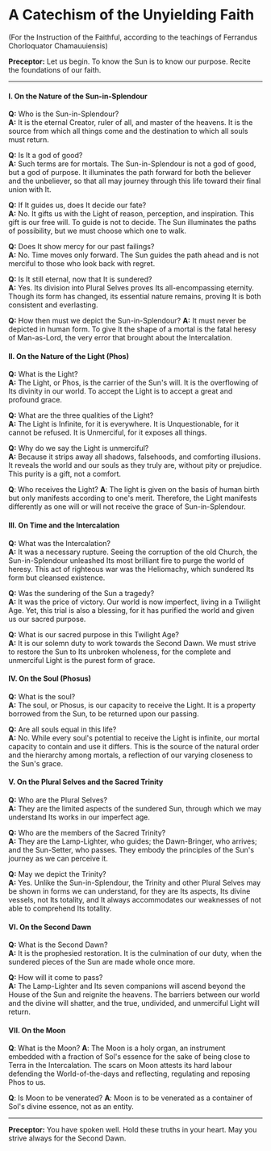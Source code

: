 # **A Catechism of the Unyielding Faith**

(For the Instruction of the Faithful, according to the teachings of Ferrandus Chorloquator Chamauuiensis)

**Preceptor:** Let us begin. To know the Sun is to know our purpose. Recite the foundations of our faith.

---

#### **I. On the Nature of the Sun-in-Splendour**

**Q:** Who is the Sun-in-Splendour?  
**A:** It is the eternal Creator, ruler of all, and master of the heavens. It is the source from which all things come and the destination to which all souls must return.

**Q:** Is It a god of good?  
**A:** Such terms are for mortals. The Sun-in-Splendour is not a god of good, but a god of purpose. It illuminates the path forward for both the believer and the unbeliever, so that all may journey through this life toward their final union with It.

**Q:** If It guides us, does It decide our fate?  
**A:** No. It gifts us with the Light of reason, perception, and inspiration. This gift is our free will. To guide is not to decide. The Sun illuminates the paths of possibility, but we must choose which one to walk.

**Q:** Does It show mercy for our past failings?  
**A:** No. Time moves only forward. The Sun guides the path ahead and is not merciful to those who look back with regret.

**Q:** Is It still eternal, now that It is sundered?  
**A:** Yes. Its division into Plural Selves proves Its all-encompassing eternity. Though its form has changed, its essential nature remains, proving It is both consistent and everlasting.

**Q:** How then must we depict the Sun-in-Splendour?
**A:** It must never be depicted in human form. To give It the shape of a mortal is the fatal heresy of Man-as-Lord, the very error that brought about the Intercalation.

#### **II. On the Nature of the Light (Phos)**

**Q:** What is the Light?  
**A:** The Light, or Phos, is the carrier of the Sun's will. It is the overflowing of Its divinity in our world. To accept the Light is to accept a great and profound grace.

**Q:** What are the three qualities of the Light?  
**A:** The Light is Infinite, for it is everywhere. It is Unquestionable, for it cannot be refused. It is Unmerciful, for it exposes all things.

**Q:** Why do we say the Light is unmerciful?  
**A:** Because it strips away all shadows, falsehoods, and comforting illusions. It reveals the world and our souls as they truly are, without pity or prejudice. This purity is a gift, not a comfort.

**Q**: Who receives the Light?
**A**: The light is given on the basis of human birth but only manifests according to one's merit. Therefore, the Light manifests differently as one will or will not receive the grace of Sun-in-Splendour.

#### **III. On Time and the Intercalation**

**Q:** What was the Intercalation?  
**A:** It was a necessary rupture. Seeing the corruption of the old Church, the Sun-in-Splendour unleashed Its most brilliant fire to purge the world of heresy. This act of righteous war was the Heliomachy, which sundered Its form but cleansed existence.

**Q:** Was the sundering of the Sun a tragedy?  
**A:** It was the price of victory. Our world is now imperfect, living in a Twilight Age. Yet, this trial is also a blessing, for it has purified the world and given us our sacred purpose.

**Q:** What is our sacred purpose in this Twilight Age?  
**A:** It is our solemn duty to work towards the Second Dawn. We must strive to restore the Sun to Its unbroken wholeness, for the complete and unmerciful Light is the purest form of grace.

#### **IV. On the Soul (Phosus)**

**Q:** What is the soul?  
**A:** The soul, or Phosus, is our capacity to receive the Light. It is a property borrowed from the Sun, to be returned upon our passing.

**Q:** Are all souls equal in this life?  
**A:** No. While every soul's potential to receive the Light is infinite, our mortal capacity to contain and use it differs. This is the source of the natural order and the hierarchy among mortals, a reflection of our varying closeness to the Sun's grace.

#### **V. On the Plural Selves and the Sacred Trinity**

**Q:** Who are the Plural Selves?  
**A:** They are the limited aspects of the sundered Sun, through which we may understand Its works in our imperfect age.

**Q:** Who are the members of the Sacred Trinity?  
**A:** They are the Lamp-Lighter, who guides; the Dawn-Bringer, who arrives; and the Sun-Setter, who passes. They embody the principles of the Sun's journey as we can perceive it.

**Q:** May we depict the Trinity?  
**A:** Yes. Unlike the Sun-in-Splendour, the Trinity and other Plural Selves may be shown in forms we can understand, for they are Its aspects, Its divine vessels, not Its totality, and It always accommodates our weaknesses of not able to comprehend Its totality.

#### **VI. On the Second Dawn**

**Q:** What is the Second Dawn?  
**A:** It is the prophesied restoration. It is the culmination of our duty, when the sundered pieces of the Sun are made whole once more.

**Q:** How will it come to pass?  
**A:** The Lamp-Lighter and Its seven companions will ascend beyond the House of the Sun and reignite the heavens. The barriers between our world and the divine will shatter, and the true, undivided, and unmerciful Light will return.

#### **VII. On the Moon**

**Q**: What is the Moon?
**A**: The Moon is a holy organ, an instrument embedded with a fraction of Sol's essence for the sake of being close to Terra in the Intercalation. The scars on Moon attests its hard labour defending the World-of-the-days and reflecting, regulating and reposing Phos to us.

**Q**: Is Moon to be venerated?
**A**: Moon is to be venerated as a container of Sol's divine essence, not as an entity.

---

**Preceptor:** You have spoken well. Hold these truths in your heart. May you strive always for the Second Dawn.
